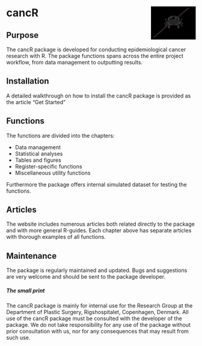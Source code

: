 
<!-- README.md is generated from README.Rmd. Please edit that file -->

# cancR <img src="man/figures/logo.png" align="right" height="88" alt="" />

<!-- badges: start -->

<!-- badges: end -->

## Purpose

The cancR package is developed for conducting epidemiological cancer
research with R. The package functions spans across the entire project
workflow, from data management to outputting results.

## Installation

A detailed walkthrough on how to install the cancR package is provided
as the article “Get Started”

## Functions

The functions are divided into the chapters:  
- Data management  
- Statistical analyses  
- Tables and figures  
- Register-specific functions  
- Miscellaneous utility functions  

Furthermore the package offers internal simulated dataset for testing
the functions.

## Articles

The website includes numerous articles both related directly to the
package and with more general R-guides. Each chapter above has separate
articles with thorough examples of all functions.

## Maintenance

The package is regularly maintained and updated. Bugs and suggestions
are very welcome and should be sent to the package developer.

##### The small print

The cancR package is mainly for internal use for the Research Group at
the Department of Plastic Surgery, Rigshospitalet, Copenhagen, Denmark.
All use of the cancR package must be consulted with the developer of the
package. We do not take responsibility for any use of the package
without prior consultation with us, nor for any consequences that may
result from such use.
